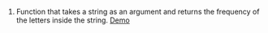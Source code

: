 01. Function that takes a string as an argument and returns the frequency of the letters inside the string. <a href="https://marius8dev.github.io/01/" target="_blank">Demo</a>